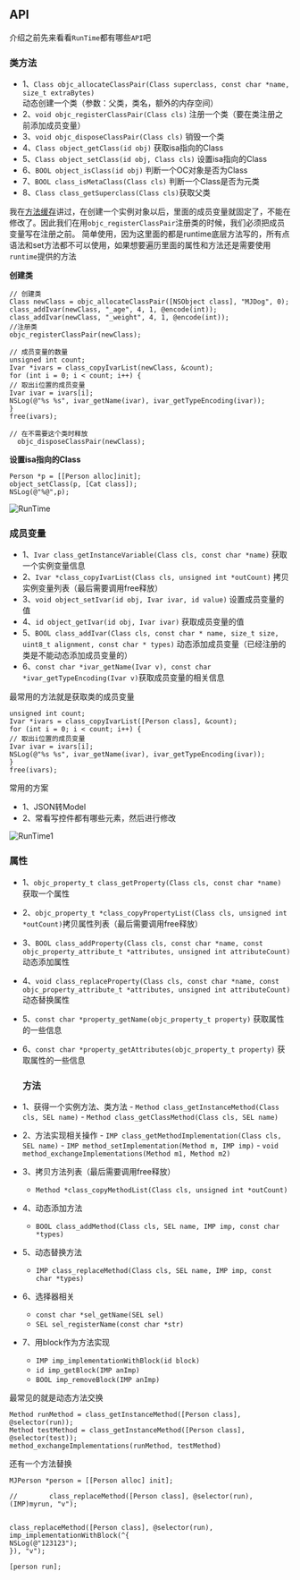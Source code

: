 ## API

介绍之前先来看看`RunTime`都有哪些`API`吧

### 类方法

- 1、`Class objc_allocateClassPair(Class superclass, const char *name, size_t extraBytes)` 动态创建一个类（参数：父类，类名，额外的内存空间）
- 2、`void objc_registerClassPair(Class cls)` 注册一个类（要在类注册之前添加成员变量）
- 3、`void objc_disposeClassPair(Class cls)` 销毁一个类
- 4、`Class object_getClass(id obj)` 获取isa指向的Class
- 5、`Class object_setClass(id obj, Class cls)` 设置isa指向的Class
- 6、`BOOL object_isClass(id obj)` 判断一个OC对象是否为Class
- 7、`BOOL class_isMetaClass(Class cls)` 判断一个Class是否为元类
- 8、`Class class_getSuperclass(Class cls)`获取父类



我在[方法缓存](https://github.com/SunshineBrother/JHBlog/blob/master/iOS知识点/iOS底层/RunTime/2、方法缓存.md)讲过，在创建一个实例对象以后，里面的成员变量就固定了，不能在修改了。因此我们在用`objc_registerClassPair`注册类的时候，我们必须把成员变量写在注册之前。
简单使用，因为这里面的都是runtime底层方法写的，所有点语法和set方法都不可以使用，如果想要遍历里面的属性和方法还是需要使用`runtime`提供的方法

**创建类**

```
// 创建类
Class newClass = objc_allocateClassPair([NSObject class], "MJDog", 0);
class_addIvar(newClass, "_age", 4, 1, @encode(int));
class_addIvar(newClass, "_weight", 4, 1, @encode(int));
//注册类
objc_registerClassPair(newClass);

// 成员变量的数量
unsigned int count;
Ivar *ivars = class_copyIvarList(newClass, &count);
for (int i = 0; i < count; i++) {
// 取出i位置的成员变量
Ivar ivar = ivars[i];
NSLog(@"%s %s", ivar_getName(ivar), ivar_getTypeEncoding(ivar));
}
free(ivars);

// 在不需要这个类时释放
  objc_disposeClassPair(newClass);
```

**设置isa指向的Class**

```
Person *p = [[Person alloc]init];
object_setClass(p, [Cat class]);
NSLog(@"%@",p);
```

![RunTime](https://github.com/SunshineBrother/JHBlog/blob/master/iOS知识点/iOS底层/RunTime/RunTime.png)


### 成员变量 

- 1、`Ivar class_getInstanceVariable(Class cls, const char *name)` 获取一个实例变量信息
- 2、`Ivar *class_copyIvarList(Class cls, unsigned int *outCount)` 拷贝实例变量列表（最后需要调用free释放）
- 3、`void object_setIvar(id obj, Ivar ivar, id value)` 设置成员变量的值
- 4、`id object_getIvar(id obj, Ivar ivar)` 获取成员变量的值
- 5、`BOOL class_addIvar(Class cls, const char * name, size_t size, uint8_t alignment, const char * types)` 动态添加成员变量（已经注册的类是不能动态添加成员变量的）
- 6、`const char *ivar_getName(Ivar v), const char *ivar_getTypeEncoding(Ivar v)`获取成员变量的相关信息
 

最常用的方法就是获取类的成员变量

```
unsigned int count;
Ivar *ivars = class_copyIvarList([Person class], &count);
for (int i = 0; i < count; i++) {
// 取出i位置的成员变量
Ivar ivar = ivars[i];
NSLog(@"%s %s", ivar_getName(ivar), ivar_getTypeEncoding(ivar));
}
free(ivars);

```

常用的方案
- 1、JSON转Model
- 2、常看写控件都有哪些元素，然后进行修改


![RunTime1](https://github.com/SunshineBrother/JHBlog/blob/master/iOS知识点/iOS底层/RunTime/RunTime1.png)



 ### 属性
 - 1、`objc_property_t class_getProperty(Class cls, const char *name)` 获取一个属性

- 2、`objc_property_t *class_copyPropertyList(Class cls, unsigned int *outCount)`拷贝属性列表（最后需要调用free释放）

- 3、`BOOL class_addProperty(Class cls, const char *name, const objc_property_attribute_t *attributes,
unsigned int attributeCount)` 动态添加属性

- 4、`void class_replaceProperty(Class cls, const char *name, const objc_property_attribute_t *attributes,
unsigned int attributeCount)` 动态替换属性
- 5、`const char *property_getName(objc_property_t property)` 获取属性的一些信息
- 6、`const char *property_getAttributes(objc_property_t property)` 获取属性的一些信息
 
  ### 方法
  
- 1、获得一个实例方法、类方法
        - `Method class_getInstanceMethod(Class cls, SEL name)`
        - `Method class_getClassMethod(Class cls, SEL name)`
- 2、方法实现相关操作
        - `IMP class_getMethodImplementation(Class cls, SEL name)`
        - `IMP method_setImplementation(Method m, IMP imp)`
        - `void method_exchangeImplementations(Method m1, Method m2)`
- 3、拷贝方法列表（最后需要调用free释放）
    - `Method *class_copyMethodList(Class cls, unsigned int *outCount)`
- 4、动态添加方法
    - `BOOL class_addMethod(Class cls, SEL name, IMP imp, const char *types)`
- 5、动态替换方法
    - `IMP class_replaceMethod(Class cls, SEL name, IMP imp, const char *types)`
- 6、选择器相关
    - `const char *sel_getName(SEL sel)`
     - `SEL sel_registerName(const char *str)`
- 7、用block作为方法实现
    - `IMP imp_implementationWithBlock(id block)`
    - `id imp_getBlock(IMP anImp)`
    - `BOOL imp_removeBlock(IMP anImp)`


最常见的就是动态方法交换
```
Method runMethod = class_getInstanceMethod([Person class], @selector(run));
Method testMethod = class_getInstanceMethod([Person class], @selector(test));
method_exchangeImplementations(runMethod, testMethod)
```
还有一个方法替换
```
MJPerson *person = [[Person alloc] init];

//        class_replaceMethod([Person class], @selector(run), (IMP)myrun, "v");


class_replaceMethod([Person class], @selector(run), imp_implementationWithBlock(^{
NSLog(@"123123");
}), "v");

[person run];
```















